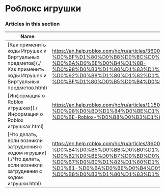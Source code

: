 # Роблокс игрушки  
### Articles in this section
Name|URL
-|-
[Как применить коды Игрушек и Виртуальных предметов](./Как применить коды Игрушек и Виртуальных предметов.html) |https://en.help.roblox.com/hc/ru/articles/360000316606-%D0%9A%D0%B0%D0%BA-%D0%BF%D1%80%D0%B8%D0%BC%D0%B5%D0%BD%D0%B8%D1%82%D1%8C-%D0%BA%D0%BE%D0%B4%D1%8B-%D0%98%D0%B3%D1%80%D1%83%D1%88%D0%B5%D0%BA-%D0%B8-%D0%92%D0%B8%D1%80%D1%82%D1%83%D0%B0%D0%BB%D1%8C%D0%BD%D1%8B%D1%85-%D0%BF%D1%80%D0%B5%D0%B4%D0%BC%D0%B5%D1%82%D0%BE%D0%B2
[Информация о Roblox игрушках](./Информация о Roblox игрушках.html) |https://en.help.roblox.com/hc/ru/articles/115000362246-%D0%98%D0%BD%D1%84%D0%BE%D1%80%D0%BC%D0%B0%D1%86%D0%B8%D1%8F-%D0%BE-Roblox-%D0%B8%D0%B3%D1%80%D1%83%D1%88%D0%BA%D0%B0%D1%85
[Что делать, если возникли затруднения с кодом игрушки](./Что делать, если возникли затруднения с кодом игрушки.html) |https://en.help.roblox.com/hc/ru/articles/360000317403-%D0%A7%D1%82%D0%BE-%D0%B4%D0%B5%D0%BB%D0%B0%D1%82%D1%8C-%D0%B5%D1%81%D0%BB%D0%B8-%D0%B2%D0%BE%D0%B7%D0%BD%D0%B8%D0%BA%D0%BB%D0%B8-%D0%B7%D0%B0%D1%82%D1%80%D1%83%D0%B4%D0%BD%D0%B5%D0%BD%D0%B8%D1%8F-%D1%81-%D0%BA%D0%BE%D0%B4%D0%BE%D0%BC-%D0%B8%D0%B3%D1%80%D1%83%D1%88%D0%BA%D0%B8